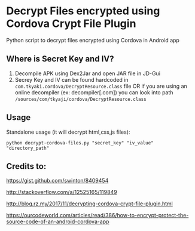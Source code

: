 # Decrypt Files encrypted using Cordova Crypt File Plugin
Python script to decrypt files encrypted using Cordova in Android app

## Where is Secret Key and IV?

1. Decompile APK using Dex2Jar and open JAR file in JD-Gui
2. Secrey Key and IV can be found hardcoded in `com.tkyaki.cordova/DecryptResource.class` file 
OR if you are using an online decompiler (ex: decompiler[.com]) you can look into path `/sources/com/tkyaji/cordova/DecryptResource.class`

## Usage

Standalone usage (it will decrypt html,css,js files):

```python decrypt-cordova-files.py "secret_key" "iv_value" "directory_path"```


## Credits to:
https://gist.github.com/swinton/8409454

http://stackoverflow.com/a/12525165/119849

http://blog.rz.my/2017/11/decrypting-cordova-crypt-file-plugin.html

https://ourcodeworld.com/articles/read/386/how-to-encrypt-protect-the-source-code-of-an-android-cordova-app
